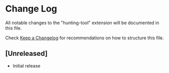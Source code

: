 # Change Log

All notable changes to the "hunting-tool" extension will be documented in this file.

Check [Keep a Changelog](http://keepachangelog.com/) for recommendations on how to structure this file.

## [Unreleased]

- Initial release